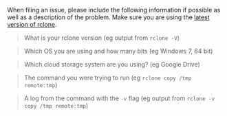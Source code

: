 When filing an issue, please include the following information if
possible as well as a description of the problem.  Make sure you are
using the [latest version of rclone](http://rclone.org/downloads/).

> What is your rclone version (eg output from `rclone -V`)

> Which OS you are using and how many bits (eg Windows 7, 64 bit)

> Which cloud storage system are you using? (eg Google Drive)

> The command you were trying to run (eg `rclone copy /tmp remote:tmp`)

> A log from the command with the `-v` flag (eg output from `rclone -v copy /tmp remote:tmp`)

